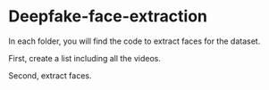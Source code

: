 # Deepfake-face-extraction

In each folder, you will find the code to extract faces for the dataset.

First, create a list including all the videos.

Second, extract faces.
